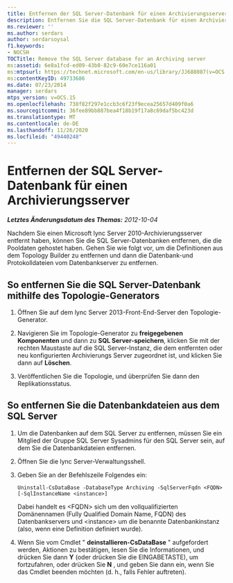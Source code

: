 ```yaml
---
title: Entfernen der SQL Server-Datenbank für einen Archivierungsserver
description: Entfernen Sie die SQL Server-Datenbank für einen Archivierungsserver.
ms.reviewer: ''
ms.author: serdars
author: serdarsoysal
f1.keywords:
- NOCSH
TOCTitle: Remove the SQL Server database for an Archiving server
ms:assetid: 6e8a1fcd-ed09-43b0-82c9-60e7ce116a01
ms:mtpsurl: https://technet.microsoft.com/en-us/library/JJ688087(v=OCS.15)
ms:contentKeyID: 49733686
ms.date: 07/23/2014
manager: serdars
mtps_version: v=OCS.15
ms.openlocfilehash: 738f82f297e1ccb3c6f23f9ecea25657d409f0a6
ms.sourcegitcommit: 36fee89bb887bea4f18b19f17a8c69daf5bc423d
ms.translationtype: MT
ms.contentlocale: de-DE
ms.lasthandoff: 11/26/2020
ms.locfileid: "49440248"
---
```

# <a name="remove-the-sql-server-database-for-an-archiving-server"></a>Entfernen der SQL Server-Datenbank für einen Archivierungsserver

<div data-xmlns="http://www.w3.org/1999/xhtml">

<div class="topic" data-xmlns="http://www.w3.org/1999/xhtml" data-msxsl="urn:schemas-microsoft-com:xslt" data-cs="https://msdn.microsoft.com/">

<div data-asp="https://msdn2.microsoft.com/asp">



</div>

<div id="mainSection">

<div id="mainBody">

<span> </span>

_**Letztes Änderungsdatum des Themas:** 2012-10-04_

Nachdem Sie einen Microsoft lync Server 2010-Archivierungsserver entfernt haben, können Sie die SQL Server-Datenbanken entfernen, die die Pooldaten gehostet haben. Gehen Sie wie folgt vor, um die Definitionen aus dem Topology Builder zu entfernen und dann die Datenbank-und Protokolldateien vom Datenbankserver zu entfernen.

<div>

## <a name="to-remove-the-sql-server-database-using-topology-builder"></a>So entfernen Sie die SQL Server-Datenbank mithilfe des Topologie-Generators

1.  Öffnen Sie auf dem lync Server 2013-Front-End-Server den Topologie-Generator.

2.  Navigieren Sie im Topologie-Generator zu **freigegebenen Komponenten** und dann zu **SQL Server-speichern**, klicken Sie mit der rechten Maustaste auf die SQL Server-Instanz, die dem entfernten oder neu konfigurierten Archivierungs Server zugeordnet ist, und klicken Sie dann auf **Löschen**.

3.  Veröffentlichen Sie die Topologie, und überprüfen Sie dann den Replikationsstatus.

</div>

<div>

## <a name="to-remove-the-database-files-from-the-sql-server"></a>So entfernen Sie die Datenbankdateien aus dem SQL Server

1.  Um die Datenbanken auf dem SQL Server zu entfernen, müssen Sie ein Mitglied der Gruppe SQL Server Sysadmins für den SQL Server sein, auf dem Sie die Datenbankdateien entfernen.

2.  Öffnen Sie die lync Server-Verwaltungsshell.

3.  Geben Sie an der Befehlszeile Folgendes ein:
    
        Uninstall-CsDataBase -DatabaseType Archiving -SqlServerFqdn <FQDN> [-SqlInstanceName <instance>]
    
    Dabei handelt es \<FQDN\> sich um den vollqualifizierten Domänennamen (Fully Qualified Domain Name, FQDN) des Datenbankservers und \<instance\> um die benannte Datenbankinstanz (also, wenn eine Definition definiert wurde).

4.  Wenn Sie vom Cmdlet " **deinstallieren-CsDataBase** " aufgefordert werden, Aktionen zu bestätigen, lesen Sie die Informationen, und drücken Sie dann **Y** (oder drücken Sie die EINGABETASTE), um fortzufahren, oder drücken Sie **N** , und geben Sie dann ein, wenn Sie das Cmdlet beenden möchten (d. h., falls Fehler auftreten).

</div>

</div>

<span> </span>

</div>

</div>

</div>

